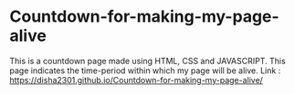 # Countdown-for-making-my-page-alive
This is a countdown page made using HTML, CSS and JAVASCRIPT. This page indicates the time-period within which my page will be alive.
Link : https://disha2301.github.io/Countdown-for-making-my-page-alive/
